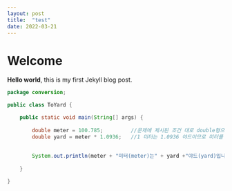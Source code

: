```yaml
---
layout: post
title:  "test"
date: 2022-03-21
---
```


# Welcome

**Hello world**, this is my first Jekyll blog post.

```java
package conversion;

public class ToYard {

	public static void main(String[] args) {
		
		double meter = 100.785; 		//문제에 제시된 조건 대로 double형으로 저장
		double yard = meter * 1.0936;   //1 미터는 1.0936 야드이므로 미터를 야드로 변환하기위해 미터에 야드를 곱함
		
		
		System.out.println(meter + "미터(meter)는" + yard +"야드(yard)입니다.");  // 미터를 야드로 변환한 값 출력
		
	}

}
```
